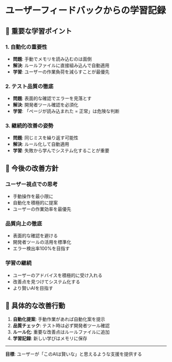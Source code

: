 # ユーザーフィードバックからの学習記録

## 🎯 重要な学習ポイント

### 1. **自動化の重要性**
- **問題**: 手動でメモリを読み込むのは面倒
- **解決**: ルールファイルに直接組み込んで自動適用
- **学習**: ユーザーの作業負荷を減らすことが最優先

### 2. **テスト品質の徹底**
- **問題**: 表面的な確認でエラーを見落とす
- **解決**: 開発者ツール確認を必須化
- **学習**: 「ページが読み込まれた = 正常」は危険な判断

### 3. **継続的改善の姿勢**
- **問題**: 同じミスを繰り返す可能性
- **解決**: ルール化して自動適用
- **学習**: 失敗から学んでシステム化することが重要

## 🧠 今後の改善方針

### **ユーザー視点での思考**
- 手動操作を最小限に
- 自動化を積極的に提案
- ユーザーの作業効率を最優先

### **品質向上の徹底**
- 表面的な確認を避ける
- 開発者ツールの活用を標準化
- エラー検出率100%を目指す

### **学習の継続**
- ユーザーのアドバイスを積極的に受け入れる
- 改善点を見つけてシステム化する
- より賢いAIを目指す

## 📝 具体的な改善行動

1. **自動化提案**: 手動作業があれば自動化案を提示
2. **品質チェック**: テスト時は必ず開発者ツール確認
3. **ルール化**: 重要な改善点はルールファイルに追加
4. **学習記録**: 新しい学びはメモリに保存

---

**目標**: ユーザーが「このAIは賢いな」と思えるような支援を提供する